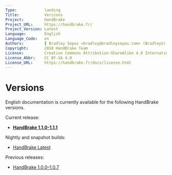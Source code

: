 ```yaml
---
Type:            landing
Title:           Versions
Project:         HandBrake
Project_URL:     https://handbrake.fr/
Project_Version: Latest
Language:        English
Language_Code:   en
Authors:         [ Bradley Sepos <bradley@bradleysepos.com> (BradleyS) ]
Copyright:       2018 HandBrake Team
License:         Creative Commons Attribution-ShareAlike 4.0 International
License_Abbr:    CC BY-SA 4.0
License_URL:     https://handbrake.fr/docs/license.html
---
```


Versions
========

English documentation is currently available for the following HandBrake versions.

Current release:

- **[HandBrake 1.1.0-1.1.1](1.1.0/)**

Nightly and snapshot builds:

- [HandBrake Latest](latest/)

Previous releases:

- [HandBrake 1.0.0–1.0.7](1.0.0/)
